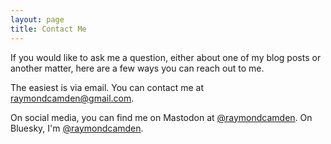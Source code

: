 ```yaml
---
layout: page
title: Contact Me
---
```


If you would like to ask me a question, either about one of my blog posts or another matter, here are a few ways you 
can reach out to me.

The easiest is via email. You can contact me at raymondcamden@gmail.com.  

On social media, you can find me on Mastodon at [@raymondcamden](https://mastodon.social/@raymondcamden). On Bluesky, I'm [@raymondcamden](https://bsky.app/profile/raymondcamden.com). 
